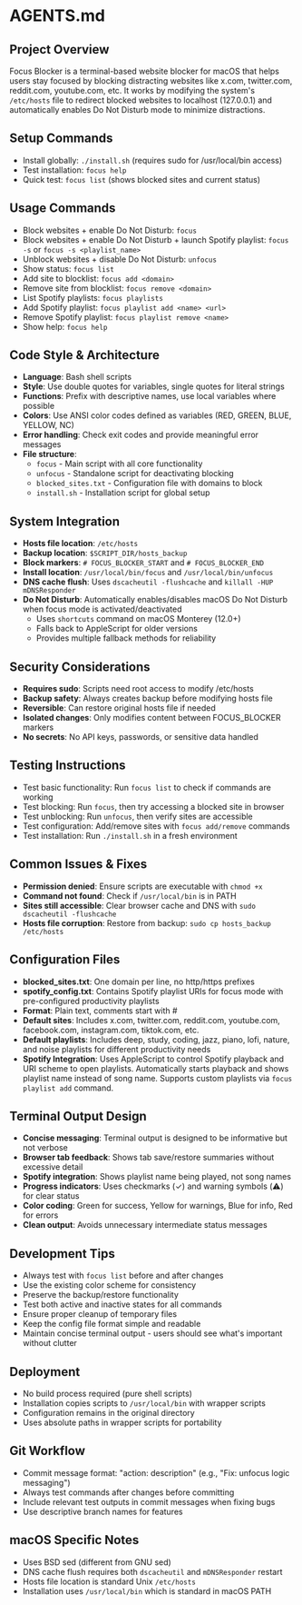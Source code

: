 # AGENTS.md

## Project Overview
Focus Blocker is a terminal-based website blocker for macOS that helps users stay focused by blocking distracting websites like x.com, twitter.com, reddit.com, youtube.com, etc. It works by modifying the system's `/etc/hosts` file to redirect blocked websites to localhost (127.0.0.1) and automatically enables Do Not Disturb mode to minimize distractions.

## Setup Commands
- Install globally: `./install.sh` (requires sudo for /usr/local/bin access)
- Test installation: `focus help`
- Quick test: `focus list` (shows blocked sites and current status)

## Usage Commands
- Block websites + enable Do Not Disturb: `focus`
- Block websites + enable Do Not Disturb + launch Spotify playlist: `focus -s` or `focus -s <playlist_name>`
- Unblock websites + disable Do Not Disturb: `unfocus`  
- Show status: `focus list`
- Add site to blocklist: `focus add <domain>`
- Remove site from blocklist: `focus remove <domain>`
- List Spotify playlists: `focus playlists`
- Add Spotify playlist: `focus playlist add <name> <url>`
- Remove Spotify playlist: `focus playlist remove <name>`
- Show help: `focus help`

## Code Style & Architecture
- **Language**: Bash shell scripts
- **Style**: Use double quotes for variables, single quotes for literal strings
- **Functions**: Prefix with descriptive names, use local variables where possible
- **Colors**: Use ANSI color codes defined as variables (RED, GREEN, BLUE, YELLOW, NC)
- **Error handling**: Check exit codes and provide meaningful error messages
- **File structure**:
  - `focus` - Main script with all core functionality
  - `unfocus` - Standalone script for deactivating blocking
  - `blocked_sites.txt` - Configuration file with domains to block
  - `install.sh` - Installation script for global setup

## System Integration
- **Hosts file location**: `/etc/hosts`
- **Backup location**: `$SCRIPT_DIR/hosts_backup`
- **Block markers**: `# FOCUS_BLOCKER_START` and `# FOCUS_BLOCKER_END`
- **Install location**: `/usr/local/bin/focus` and `/usr/local/bin/unfocus`
- **DNS cache flush**: Uses `dscacheutil -flushcache` and `killall -HUP mDNSResponder`
- **Do Not Disturb**: Automatically enables/disables macOS Do Not Disturb when focus mode is activated/deactivated
  - Uses `shortcuts` command on macOS Monterey (12.0+)
  - Falls back to AppleScript for older versions
  - Provides multiple fallback methods for reliability

## Security Considerations
- **Requires sudo**: Scripts need root access to modify /etc/hosts
- **Backup safety**: Always creates backup before modifying hosts file
- **Reversible**: Can restore original hosts file if needed
- **Isolated changes**: Only modifies content between FOCUS_BLOCKER markers
- **No secrets**: No API keys, passwords, or sensitive data handled

## Testing Instructions
- Test basic functionality: Run `focus list` to check if commands are working
- Test blocking: Run `focus`, then try accessing a blocked site in browser
- Test unblocking: Run `unfocus`, then verify sites are accessible
- Test configuration: Add/remove sites with `focus add/remove` commands
- Test installation: Run `./install.sh` in a fresh environment

## Common Issues & Fixes
- **Permission denied**: Ensure scripts are executable with `chmod +x`
- **Command not found**: Check if `/usr/local/bin` is in PATH
- **Sites still accessible**: Clear browser cache and DNS with `sudo dscacheutil -flushcache`
- **Hosts file corruption**: Restore from backup: `sudo cp hosts_backup /etc/hosts`

## Configuration Files
- **blocked_sites.txt**: One domain per line, no http/https prefixes
- **spotify_config.txt**: Contains Spotify playlist URIs for focus mode with pre-configured productivity playlists
- **Format**: Plain text, comments start with #
- **Default sites**: Includes x.com, twitter.com, reddit.com, youtube.com, facebook.com, instagram.com, tiktok.com, etc.
- **Default playlists**: Includes deep, study, coding, jazz, piano, lofi, nature, and noise playlists for different productivity needs
- **Spotify Integration**: Uses AppleScript to control Spotify playback and URI scheme to open playlists. Automatically starts playback and shows playlist name instead of song name. Supports custom playlists via `focus playlist add` command.

## Terminal Output Design
- **Concise messaging**: Terminal output is designed to be informative but not verbose
- **Browser tab feedback**: Shows tab save/restore summaries without excessive detail
- **Spotify integration**: Shows playlist name being played, not song names
- **Progress indicators**: Uses checkmarks (✓) and warning symbols (⚠️) for clear status
- **Color coding**: Green for success, Yellow for warnings, Blue for info, Red for errors
- **Clean output**: Avoids unnecessary intermediate status messages

## Development Tips
- Always test with `focus list` before and after changes
- Use the existing color scheme for consistency
- Preserve the backup/restore functionality
- Test both active and inactive states for all commands
- Ensure proper cleanup of temporary files
- Keep the config file format simple and readable
- Maintain concise terminal output - users should see what's important without clutter

## Deployment
- No build process required (pure shell scripts)
- Installation copies scripts to `/usr/local/bin` with wrapper scripts
- Configuration remains in the original directory
- Uses absolute paths in wrapper scripts for portability

## Git Workflow  
- Commit message format: "action: description" (e.g., "Fix: unfocus logic messaging")
- Always test commands after changes before committing
- Include relevant test outputs in commit messages when fixing bugs
- Use descriptive branch names for features

## macOS Specific Notes
- Uses BSD sed (different from GNU sed)
- DNS cache flush requires both `dscacheutil` and `mDNSResponder` restart
- Hosts file location is standard Unix `/etc/hosts`
- Installation uses `/usr/local/bin` which is standard in macOS PATH
